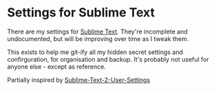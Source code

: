 # Settings for Sublime Text

There are my settings for [Sublime Text](http://www.sublimetext.com). They're incomplete and undocumented, but will be improving over time as I tweak them.

This exists to help me git-ify all my hidden secret settings and confirguration, for organisation and backup. It's probably not useful for anyone else - except as reference.

Partially inspired by [Sublime-Text-2-User-Settings](https://github.com/d2s/Sublime-Text-2-User-Settings)
